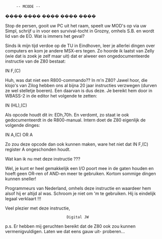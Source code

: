          -- MCODE --


 ����
 ����
 ����
 ����
 ����

 Stop de persen, gooit uw PC uit het raam, speelt uw MOD's op
 via uw Simpl, schrijf u in voor een survival-tocht in
 Grozny, omhels S.B. en wordt lid van de EO. Wat is immers
 het geval?

 Sinds ik mijn tijd verdoe op de TU in Eindhoven, leer je
 allerlei dingen over computers en kom je andere MSX-ers
 tegen. Zo hoorde ik laatst van Zelly (wie dat is zoek je
 zelf maar uit) dat er alweer een ongedocumenteerde
 instructie van de Z80 bestaat:

  IN      F,(C)

 Huh, was dat niet een R800-commando?? In m'n Z80?
 Jawel hoor, die klojo's van Zilog hebben ons al bijna 20
 jaar instructies verzwegen (durven ze wel stelletje boeren).
 Een daarvan is dus deze. Je bereikt hem door in WBASS-2 in
 de editor het volgende te zetten:

  IN      (HL),(C)

 Als opcode houdt dit in: EDh,70h. En verdomt, zo staat ie
 ook gedocumenteerdt in de R800-manual.
 Intern doet de Z80 eigenlijk de volgende dinges:

  IN      A,(C)
  OR      A

 Zo zou deze opcode dan ook kunnen maken, ware het niet dat
 IN F,(C) register A ongeschonden houdt.

 Wat kan ik nu met deze instructie ???

 Wel, je kunt er heel gemakkelijk een I/O poort mee in de
 gaten houden en hoeft geen OR-ren of AND-en meer te
 gebruiken. Kortom sommige dingen kunnen sneller!

 Programmeurs van Nederland, omhels deze instructie en
 waardeer hem alsof hij er altijd al was. Schroom je niet om
 'm te gebruiken. Hij is eindelijk legaal verklaart !!!

 Veel plezier met deze instructie,

                                Digital JW

 p.s.   Er hebben mij geruchten bereikt dat de Z80 ook zou
        kunnen vermenigvuldigen. Laten we dat eens gauw uit-
        proberen...
